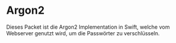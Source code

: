 # Argon2

Dieses Packet ist die Argon2 Implementation in Swift, welche vom Webserver genutzt wird, um die Passwörter zu verschlüsseln.
